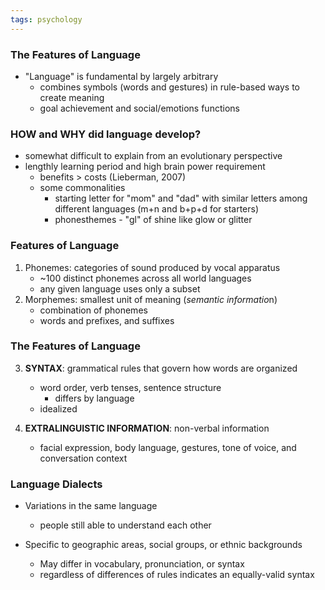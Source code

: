 ```yaml
---
tags: psychology
---
```


### The Features of Language
- "Language" is fundamental by largely arbitrary
	- combines symbols (words and gestures) in rule-based ways to create meaning
	- goal achievement and social/emotions functions

### HOW and WHY did language develop?
- somewhat difficult to explain from an evolutionary perspective
- lengthly learning period and high brain power requirement
	- benefits > costs (Lieberman, 2007)
	- some commonalities
		- starting letter for "mom" and "dad" with similar letters among different languages (m+n and b+p+d for starters)
		- phonesthemes - "gl" of shine like glow or glitter

### Features of Language
1. Phonemes: categories of sound produced by vocal apparatus
	- ~100 distinct phonemes across all world languages
	- any given language uses only a subset
2. Morphemes: smallest unit of meaning (*semantic informatio*n)
	- combination of phonemes
	- words and prefixes, and suffixes

### The Features of Language
3. **SYNTAX**: grammatical rules that govern how words are organized 
	- word order, verb tenses, sentence structure
		- differs by language
	- idealized 

4. **EXTRALINGUISTIC INFORMATION**: non-verbal information
	- facial expression, body language, gestures, tone of voice, and conversation context

### Language Dialects
- Variations in the same language
	- people still able to understand each other

- Specific to geographic areas, social groups, or ethnic backgrounds
	- May differ in vocabulary, pronunciation, or syntax
	- regardless of differences of rules indicates an equally-valid syntax